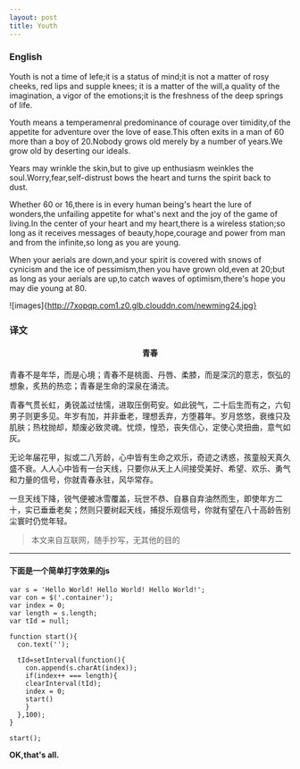 ```yaml
---
layout: post
title: Youth
---
```


### English

Youth is not a time of lefe;it is a status of mind;it is not a matter of rosy cheeks, red lips and supple knees; it is a matter of the will,a quality of the imagination, a vigor of the emotions;it is the freshness of the deep springs of life.

Youth means a temperamenral predominance of courage over timidity,of the appetite for adventure over the love of ease.This often exits in a man of 60 more than a boy of 20.Nobody grows old merely by a number of years.We grow old by deserting our ideals.

Years may wrinkle the skin,but to give up enthusiasm weinkles the soul.Worry,fear,self-distrust bows the heart and turns the spirit back to dust.

Whether 60 or 16,there is in every human being's heart the lure of wonders,the unfailing appetite for what's next and the joy of the game of living.In the center of your heart and my heart,there is a wireless station;so long as it receives messages of beauty,hope,courage and power from man and from the infinite,so long as you are young.

When your aerials are down,and your spirit is covered with snows of cynicism and the ice of pessimism,then you have grown old,even at 20;but as long as your aerials are up,to catch waves of optimism,there's hope you may die young at 80.

![images]{http://7xopqp.com1.z0.glb.clouddn.com/newming24.jpg}

### 译文

<h4 align="center">青春</h4>
青春不是年华，而是心境；青春不是桃面、丹唇、柔膝，而是深沉的意志，恢弘的想象，炙热的热恋；青春是生命的深泉在涌流。

青春气贯长虹，勇锐盖过怯懦，进取压倒苟安。如此锐气，二十后生而有之，六旬男子则更多见。年岁有加，并非垂老，理想丢弃，方堕暮年。岁月悠悠，衰维只及肌肤；热枕抛却，颓废必致灵魂。忧烦，惶恐，丧失信心，定使心灵扭曲，意气如灰。


无论年届花甲，拟或二八芳龄，心中皆有生命之欢乐，奇迹之诱惑，孩童般天真久盛不衰。人人心中皆有一台天线，只要你从天上人间接受美好、希望、欢乐、勇气和力量的信号，你就青春永驻，风华常存。

一旦天线下降，锐气便被冰雪覆盖，玩世不恭、自暴自弃油然而生，即使年方二十，实已垂垂老矣；然则只要树起天线，捕捉乐观信号，你就有望在八十高龄告别尘寰时仍觉年轻。

> 本文来自互联网，随手抄写，无其他的目的

***

#### 下面是一个简单打字效果的js

```
var s = 'Hello World! Hello World! Hello World!';
var con = $('.container');
var index = 0;
var length = s.length;
var tId = null;

function start(){
  con.text('');

  tId=setInterval(function(){
    con.append(s.charAt(index));
    if(index++ === length){
    clearInterval(tId);
    index = 0;
    start()
    }
  },100);
}

start();
```

**OK,that's all.**
